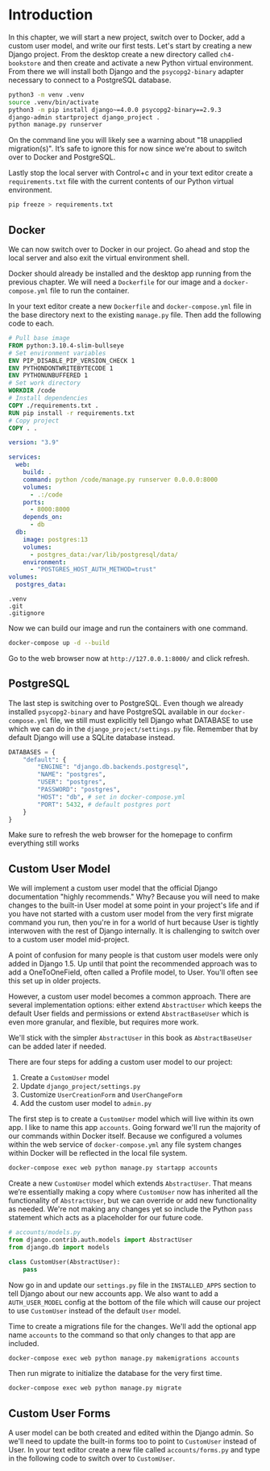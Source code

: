 # Introduction

In this chapter, we will start a new project, switch over to Docker, add a custom user model, and write our first tests. Let's start by creating a new Django project. From the desktop create a new directory called `ch4-bookstore` and then create and activate a new Python virtual environment. From there we will install both Django and the `psycopg2-binary` adapter necessary to connect to a PostgreSQL database.

```sh
python3 -m venv .venv
source .venv/bin/activate
python3 -m pip install django~=4.0.0 psycopg2-binary==2.9.3
django-admin startproject django_project .
python manage.py runserver
```

On the command line you will likely see a warning about "18 unapplied migration(s)". It’s safe to ignore this for now since we're about to switch over to Docker and PostgreSQL.

Lastly stop the local server with Control+c and in your text editor create a `requirements.txt` file with the current contents of our Python virtual environment.
```sh
pip freeze > requirements.txt
```

## Docker

We can now switch over to Docker in our project. Go ahead and stop the local server and also exit the virtual environment shell.

Docker should already be installed and the desktop app running from the previous chapter. We will need a `Dockerfile` for our image and a `docker-compose.yml` file to run the container. 

In your text editor create a new `Dockerfile` and `docker-compose.yml` file in the base directory next to the existing `manage.py` file. Then add the following code to each.

```dockerfile
# Pull base image
FROM python:3.10.4-slim-bullseye
# Set environment variables
ENV PIP_DISABLE_PIP_VERSION_CHECK 1
ENV PYTHONDONTWRITEBYTECODE 1
ENV PYTHONUNBUFFERED 1
# Set work directory
WORKDIR /code
# Install dependencies
COPY ./requirements.txt .
RUN pip install -r requirements.txt
# Copy project
COPY . .
```

```yml
version: "3.9"

services:
  web:
    build: .
    command: python /code/manage.py runserver 0.0.0.0:8000
    volumes:
      - .:/code
    ports:
      - 8000:8000
    depends_on:
      - db
  db:
    image: postgres:13
    volumes:
      - postgres_data:/var/lib/postgresql/data/
    environment:
      - "POSTGRES_HOST_AUTH_METHOD=trust"
volumes:
  postgres_data:
```

```dockerignore
.venv
.git
.gitignore
```

Now we can build our image and run the containers with one command.
```sh
docker-compose up -d --build
```

Go to the web browser now at `http://127.0.0.1:8000/` and click refresh.

## PostgreSQL

The last step is switching over to PostgreSQL. Even though we already installed `psycopg2-binary` and have PostgreSQL available in our `docker-compose.yml` file, we still must explicitly tell Django what DATABASE to use which we can do in the `django_project/settings.py` file. Remember that by default Django will use a SQLite database instead. 

```python
DATABASES = {
	"default": {
		"ENGINE": "django.db.backends.postgresql",
		"NAME": "postgres",
		"USER": "postgres",
		"PASSWORD": "postgres",
		"HOST": "db", # set in docker-compose.yml
		"PORT": 5432, # default postgres port
	}
}
```

Make sure to refresh the web browser for the homepage to confirm everything still works

## Custom User Model

We will implement a custom user model that the official Django documentation "highly recommends." Why? Because you will need to make changes to the built-in User model at some point in your project's life and if you have not started with a custom user model from the very first migrate command you run, then you're in for a world of hurt because User is tightly interwoven with the rest of Django internally. It is challenging to switch over to a custom user model mid-project.

A point of confusion for many people is that custom user models were only added in Django 1.5. Up until that point the recommended approach was to add a OneToOneField, often called a Profile model, to User. You'll often see this set up in older projects.

However, a custom user model becomes a common approach. There are several implementation options: either extend `AbstractUser` which keeps the default User fields and permissions or extend `AbstractBaseUser` which is even more granular, and flexible, but requires more work.

We'll stick with the simpler `AbstractUser` in this book as `AbstractBaseUser` can be added later if needed.

There are four steps for adding a custom user model to our project:
1. Create a `CustomUser` model
2. Update `django_project/settings.py`
3. Customize `UserCreationForm` and `UserChangeForm`
4. Add the custom user model to `admin.py`

The first step is to create a `CustomUser` model which will live within its own app. I like to name this app `accounts`. Going forward we'll run the majority of our commands within Docker itself. Because we configured a volumes within the web service of `docker-compose.yml` any file system changes within Docker will be reflected in the local file system.

```sh
docker-compose exec web python manage.py startapp accounts
```

Create a new `CustomUser` model which extends `AbstractUser`. That means we’re essentially making a copy where `CustomUser` now has inherited all the functionality of `AbstractUser`, but we can override or add new functionality as needed. We're not making any changes yet so include the Python `pass` statement which acts as a placeholder for our future code.

```python
# accounts/models.py
from django.contrib.auth.models import AbstractUser
from django.db import models

class CustomUser(AbstractUser):
	pass
```

Now go in and update our `settings.py` file in the `INSTALLED_APPS` section to tell Django about our new accounts app. We also want to add a `AUTH_USER_MODEL` config at the bottom of the file which will cause our project to use `CustomUser` instead of the default `User` model.

Time to create a migrations file for the changes. We'll add the optional app name `accounts` to the command so that only changes to that app are included.

```sh
docker-compose exec web python manage.py makemigrations accounts
```

Then run migrate to initialize the database for the very first time.

```sh
docker-compose exec web python manage.py migrate
```

## Custom User Forms

A user model can be both created and edited within the Django admin. So we'll need to update the built-in forms too to point to `CustomUser` instead of User. In your text editor create a new file called `accounts/forms.py` and type in the following code to switch over to `CustomUser`.



